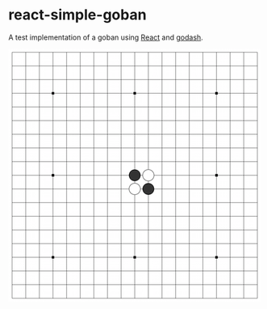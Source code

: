 # react-simple-goban

A test implementation of a goban using [React](https://facebook.github.io/react/index.html) and [godash](https://github.com/duckpunch/godash).

![screenshot](https://raw.githubusercontent.com/duckpunch/react-simple-goban/master/screenshot.png)
